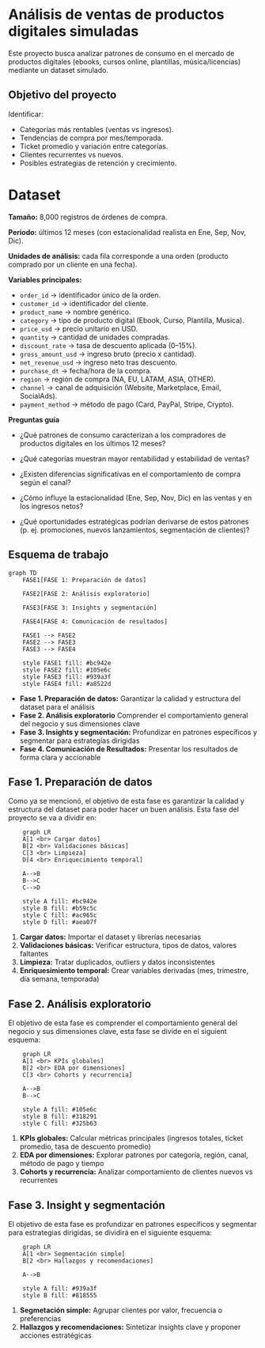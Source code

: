
# Análisis de ventas de productos digitales simuladas

Este proyecto busca analizar patrones de consumo en el mercado de productos digitales (ebooks, cursos online, plantillas, música/licencias) mediante un dataset simulado. 


## Objetivo del proyecto

Identificar:

- Categorías más rentables (ventas vs ingresos).
- Tendencias de compra por mes/temporada.
- Ticket promedio y variación entre categorías.
- Clientes recurrentes vs nuevos.
- Posibles estrategias de retención y crecimiento.

# Dataset 
**Tamaño:** 8,000 registros de órdenes de compra.

**Periodo:** últimos 12 meses (con estacionalidad realista en Ene, Sep, Nov, Dic).

**Unidades de análisis:** cada fila corresponde a una orden (producto comprado por un cliente en una fecha).

**Variables principales:**
- `order_id` → identificador único de la orden.
- `customer_id` → identificador del cliente.
- `product_name` → nombre genérico.
- `category` → tipo de producto digital (Ebook, Curso, Plantilla, Musica).
- `price_usd` → precio unitario en USD.
- `quantity` → cantidad de unidades compradas.
- `discount_rate` → tasa de descuento aplicada (0–15%).
- `gross_amount_usd` → ingreso bruto (precio x cantidad).
- `net_revenue_usd` → ingreso neto tras descuento.
- `purchase_dt` → fecha/hora de la compra.
- `region` → región de compra (NA, EU, LATAM, ASIA, OTHER).
- `channel` → canal de adquisición (Website, Marketplace, Email, SocialAds).
- `payment_method` → método de pago (Card, PayPal, Stripe, Crypto).

**Preguntas guía**
- ¿Qué patrones de consumo caracterizan a los compradores de productos digitales en los últimos 12 meses?

- ¿Qué categorías muestran mayor rentabilidad y estabilidad de ventas?

- ¿Existen diferencias significativas en el comportamiento de compra según el canal?

- ¿Cómo influye la estacionalidad (Ene, Sep, Nov, Dic) en las ventas y en los ingresos netos?

- ¿Qué oportunidades estratégicas podrían derivarse de estos patrones (p. ej. promociones, nuevos lanzamientos, segmentación de clientes)?


## Esquema de trabajo 

```mermaid
graph TD
    FASE1[FASE 1: Preparación de datos]
    
    FASE2[FASE 2: Análisis exploratorio]
    
    FASE3[FASE 3: Insights y segmentación]
    
    FASE4[FASE 4: Comunicación de resultados]
    
    FASE1 --> FASE2
    FASE2 --> FASE3
    FASE3 --> FASE4
    
    style FASE1 fill: #bc942e
    style FASE2 fill: #105e6c
    style FASE3 fill: #939a3f
    style FASE4 fill: #a8522d
```

- **Fase 1. Preparación de datos:** Garantizar la calidad y estructura del dataset para el análisis 
- **Fase 2. Análisis exploratorio** Comprender el comportamiento general del negocio y sus dimensiones clave
- **Fase 3. Insights y segmentación:**  Profundizar en patrones específicos y segmentar para estrategías dirigidas
- **Fase 4. Comunicación de Resultados:** Presentar los resultados de forma clara y accionable

## Fase 1. Preparación de datos
Como ya se mencionó, el objetivo de esta fase es garantizar la calidad y estructura del dataset para poder hacer un buen análisis. Esta fase del proyecto se va a dividir en: 

```mermaid 
    graph LR
    A[1 <br> Cargar datos]
    B[2 <br> Validaciones básicas]
    C[3 <br> Limpieza]
    D[4 <br> Enriquecimiento temporal] 
    
    A-->B
    B-->C
    C-->D

    style A fill: #bc942e
    style B fill: #b59c5c
    style C fill: #ac965c
    style D fill: #aea07f
```

1. **Cargar datos:** Importar el dataset y librerías necesarias
2. **Validaciones básicas:** Verificar estructura, tipos de datos, valores faltantes
3. **Limpieza:** Tratar duplicados, outliers y datos inconsistentes
4. **Enriquesimiento temporal:** Crear variables derivadas (mes, trimestre, día semana, temporada)

## Fase 2. Análisis exploratorio 
El objetivo de esta fase es comprender el comportamiento general del negocio y sus dimensiones clave, esta fase se divide en el siguient esquema:

```mermaid
    graph LR
    A[1 <br> KPIs globales]
    B[2 <br> EDA por dimensiones]
    C[3 <br> Cohorts y recurrencia]
    
    A-->B
    B-->C

    style A fill: #105e6c
    style B fill: #318291
    style C fill: #325b63

```

1. **KPIs globales:**  Calcular métricas principales (ingresos totales, ticket promedio, tasa de descuento promedio)
2. **EDA por dimensiones:** Explorar patrones por categoría, región, canal, método de pago y tiempo
3. **Cohorts y recurrencia:** Analizar comportamiento de clientes nuevos vs recurrentes

## Fase 3. Insight y segmentación 
El objetivo de esta fase es profundizar en patrones específicos y segmentar para estrategias dirigidas, se dividirá en el siguiente esquema:

```mermaid
    graph LR
    A[1 <br> Segmentación simple]
    B[2 <br> Hallazgos y recomendaciones]
    
    A-->B

    style A fill: #939a3f
    style B fill: #818555

```

1. **Segmetación simple:** Agrupar clientes por valor, frecuencia o preferencias
2. **Hallazgos y recomendaciones:** Sintetizar insights clave y proponer acciones estratégicas

